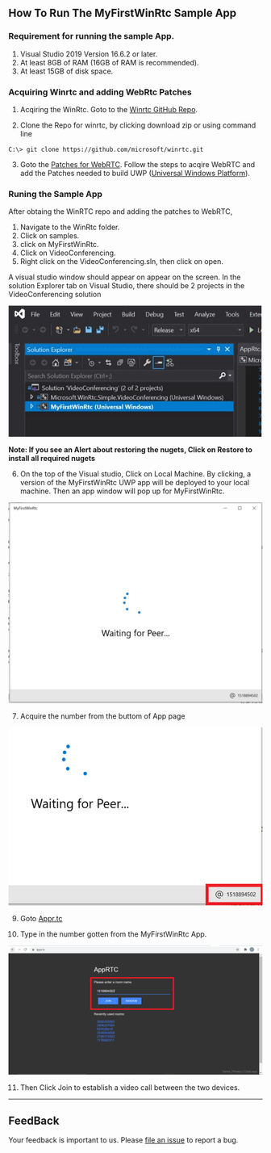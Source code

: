 ## How To Run The MyFirstWinRtc Sample App

### Requirement for running the sample App.

1. Visual Studio 2019 Version 16.6.2 or later.
2. At least 8GB of RAM (16GB of RAM is recommended).
3. At least 15GB of disk space.

### Acquiring Winrtc and adding WebRtc Patches

1. Acqiring the WinRtc. Goto to the [Winrtc GitHub Repo](https://github.com/microsoft/winrtc).

2. Clone the Repo for winrtc, by clicking download zip or using command line
```
C:\> git clone https://github.com/microsoft/winrtc.git
```
3. Goto the [Patches for WebRTC](https://github.com/microsoft/winrtc/tree/master/patches_for_WebRTC_org/m84).
Follow the steps to acqire WebRTC and add the Patches needed to build UWP ([Universal Windows Platform](https://docs.microsoft.com/en-us/windows/uwp/get-started/universal-application-platform-guide)).


### Runing the Sample App

After obtaing the WinRTC repo and adding the patches to WebRTC,

1. Navigate to the WinRtc folder.
2. Click on samples.
3. click on MyFirstWinRtc.
4. Click on VideoConferencing.
5. Right click on the VideoConferencing.sln, then click on open.  

A visual studio window should appear on appear on the screen.
In the solution Explorer tab on Visual Studio, there should be 2 projects in the VideoConferencing solution 

<img src="/docs/sln.png"> 

**Note: If you see an Alert about restoring the nugets, Click on Restore to install all required nugets**

6. On the top of the Visual studio, Click on Local Machine. By clicking, a version of the MyFirstWinRtc UWP app will be deployed to your local machine.
Then an app window will pop up for MyFirstWinRtc.

<img src="/docs/AddUser.png"> 

7. Acquire the number from the buttom of App page
 
 <img src="/docs/roomNum.png"> 

9. Goto [Appr.tc](https://appr.tc)

10. Type in the number gotten from the MyFirstWinRtc App.

 <img src="/docs/tempsnip.png"> 

11. Then Click Join to establish a video call between the two devices.

---

## FeedBack

Your feedback is important to us. Please [file an issue](https://github.com/microsoft/winrtc/issues/new/choose) to report a bug. 










